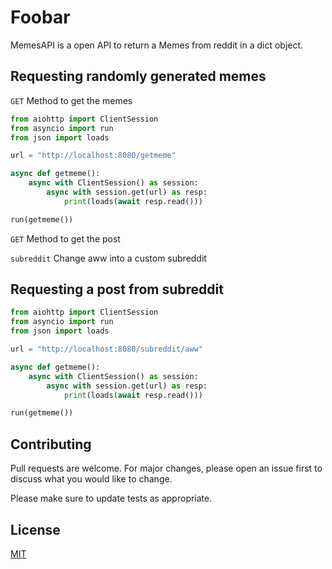 # Foobar

MemesAPI is a open API to return a Memes from reddit in a dict object.

## Requesting randomly generated memes

`GET` Method to get the memes

```python
from aiohttp import ClientSession
from asyncio import run
from json import loads

url = "http://localhost:8080/getmeme"

async def getmeme():
    async with ClientSession() as session:
        async with session.get(url) as resp:
            print(loads(await resp.read()))

run(getmeme())
```
`GET` Method to get the post

`subreddit` Change aww into a custom subreddit

## Requesting a post from subreddit

```python
from aiohttp import ClientSession
from asyncio import run
from json import loads

url = "http://localhost:8080/subreddit/aww"

async def getmeme():
    async with ClientSession() as session:
        async with session.get(url) as resp:
            print(loads(await resp.read()))

run(getmeme())
```

## Contributing
Pull requests are welcome. For major changes, please open an issue first to discuss what you would like to change.

Please make sure to update tests as appropriate.

## License
[MIT](https://choosealicense.com/licenses/mit/)
